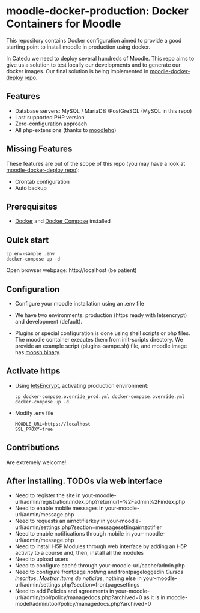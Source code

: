 # moodle-docker-production: Docker Containers for Moodle

This repository contains Docker configuration aimed to provide a good starting point to install moodle in production using docker.

In Catedu we need to deploy several hundreds of Moodle. This repo aims to give us a solution to test locally our developments and to generate our docker images. Our final solution is being implemented in [moodle-docker-deploy repo](https://github.com/catedu/moodle-docker-deploy).


## Features

* Database servers: MySQL / MariaDB /PostGreSQL (MySQL in this repo)
* Last supported PHP version
* Zero-configuration approach
* All php-extensions (thanks to [moodlehq](https://github.com/moodlehq/moodle-php-apache))


## Missing Features

These features are out of the scope of this repo (you may have a look at [moodle-docker-deploy repo](https://github.com/catedu/moodle-docker-deploy)):

* Crontab configuration
* Auto backup 


## Prerequisites

* [Docker](https://docs.docker.com) and [Docker Compose](https://docs.docker.com/compose/) installed


## Quick start


```
cp env-sample .env
docker-compose up -d
```

Open browser webpage: http://localhost (be patient)


## Configuration

* Configure your moodle installation using an .env file
* We have two environments: production (https ready with letsencrypt) and development (default).

* Plugins or special configuration is done using shell scripts or php files. The moodle container executes them from init-scripts directory. We provide an example script (plugins-sampe.sh) file, and moodle image has [moosh binary](https://moosh-online.com/).


## Activate https

- Using [letsEncrypt](https://letsencrypt.org/), activating production environment:

  ```
  cp docker-compose.override_prod.yml docker-compose.override.yml
  docker-compose up -d
  ```
- Modify .env file

  ```
  MOODLE_URL=https://localhost
  SSL_PROXY=true
  ```

## Contributions

Are extremely welcome!

## After installing. TODOs via web interface

* Need to register the site in yout-moodle-url/admin/registration/index.php?returnurl=%2Fadmin%2Findex.php
* Need to enable mobile messages in your-moodle-url/admin/message.php
* Need to requests an airnotifierkey in your-moodle-url/admin/settings.php?section=messagesettingairnzotifier
* Need to enable notifications through mobile in your-moodle-url/admin/message.php
* Need to install H5P Modules through web interface by adding an H5P activity to a course and, then, install all the modules
* Need to upload users
* Need to configure caché through your-moodle-url/cache/admin.php
* Need to configure frontpage _nothing_ and frontpageloggedin _Cursos inscritos_, _Mostrar items de noticias_, nothing else in your-moodle-url/admin/settings.php?section=frontpagesettings
* Need to add Policies and agreements in your-moodle-url/admin/tool/policy/managedocs.php?archived=0 as it is in moodle-model/admin/tool/policy/managedocs.php?archived=0
